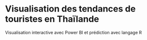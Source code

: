 # Visualisation des tendances de touristes en Thaïlande


Visualisation interactive avec Power BI et prédiction avec langage R
